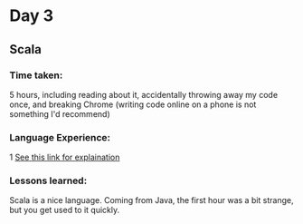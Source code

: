# Day 3
## Scala

### Time taken: 

5 hours, including reading about it, accidentally throwing away my code once, and breaking Chrome (writing code online on a phone is not something I'd recommend)

### Language Experience:

1 [See this link for explaination](https://github.com/DarkSeraphim/Advent-of-Code-2017#language-experience-scale)

### Lessons learned:

Scala is a nice language. Coming from Java, the first hour was a bit strange, but you get used to it quickly.
